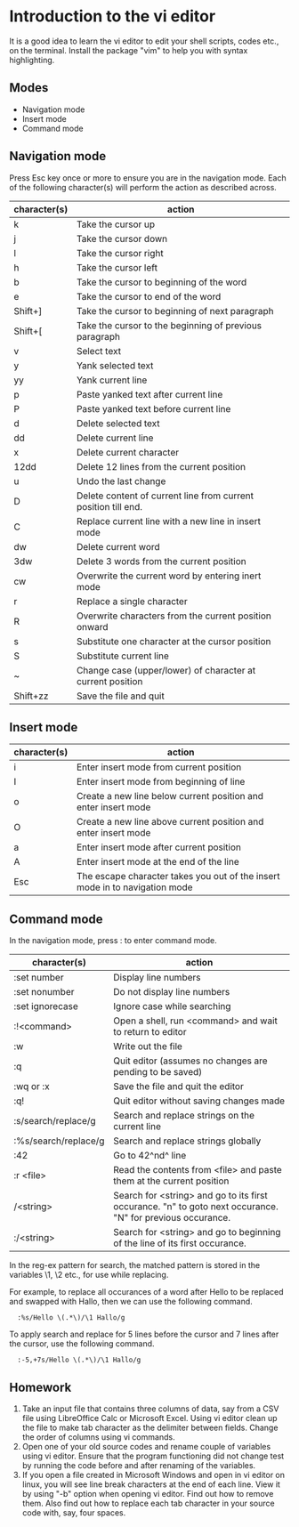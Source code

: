 # Introduction to the vi editor

It is a good idea to learn the vi editor to edit your shell scripts,
codes etc., on the terminal. Install the package "vim" to help you with
syntax highlighting.

## Modes 
 * Navigation mode
 * Insert mode 
 * Command mode

## Navigation mode
Press Esc key once or more to ensure you are in the navigation mode. Each of the following character(s) will perform the action as described across.

| character(s) | action |
| ------------ | ------ |
| k | Take the cursor up |
| j | Take the cursor down |
| l | Take the cursor right |
| h | Take the cursor left |
| b | Take the cursor to beginning of the word |
| e | Take the cursor to end of the word |
| Shift+\] | Take the cursor to beginning of next paragraph |
| Shift+\[ | Take the cursor to the beginning of previous paragraph | 
| v | Select text |
| y | Yank selected text |
| yy | Yank current line |
| p | Paste yanked text after current line |
| P | Paste yanked text before current line |
| d | Delete selected text |
| dd | Delete current line |
| x | Delete current character |
| 12dd | Delete 12 lines from the current position |
| u | Undo the last change |
| D | Delete content of current line from current position till end. |
| C | Replace current line with a new line in insert mode |
| dw | Delete current word |
| 3dw | Delete 3 words from the current position |
| cw | Overwrite the current word by entering inert mode |
| r | Replace a single character |
| R | Overwrite characters from the current position onward |
| s | Substitute one character at the cursor position |
| S | Substitute current line |
| \~ | Change case (upper/lower) of character at current position |
| Shift+zz | Save the file and quit |

## Insert mode

| character(s) | action |
| ------------ | ------ |
| i |   Enter insert mode from current position |
| I |   Enter insert mode from beginning of line |
| o |   Create a new line below current position and enter insert mode |
| O |   Create a new line above current position and enter insert mode |
| a |   Enter insert mode after current position |
| A |   Enter insert mode at the end of the line |
| Esc | The escape character takes you out of the insert mode in to navigation mode |

## Command mode

In the navigation mode, press : to enter command mode.

| character(s) | action |
| ------------ | ------ |
| :set number | Display line numbers |
| :set nonumber | Do not display line numbers |
| :set ignorecase | Ignore case while searching |
| :!\<command\> | Open a shell, run \<command\> and wait to return to editor |
| :w | Write out the file |
| :q | Quit editor (assumes no changes are pending to be saved) |
| :wq or :x | Save the file and quit the editor |
| :q! | Quit editor without saving changes made |
| :s/search/replace/g |  Search and replace strings on the current line |
| :%s/search/replace/g | Search and replace strings globally |
| :42 | Go to 42^nd^ line |
| :r \<file\> | Read the contents from \<file\> and paste them at the current position |
| /\<string\> | Search for \<string\> and go to its first occurance. "n" to goto next occurance. "N" for previous occurance. |
| :/\<string\> | Search for \<string\> and go to beginning of the line of its first occurance. |

In the reg-ex pattern for search, the matched pattern is stored in the
variables \\1, \\2 etc., for use while replacing.

For example, to replace all occurances of a word after Hello to be
replaced and swapped with Hallo, then we can use the following command.

      :%s/Hello \(.*\)/\1 Hallo/g

To apply search and replace for 5 lines before the cursor and 7 lines
after the cursor, use the following command.

      :-5,+7s/Hello \(.*\)/\1 Hallo/g

## Homework

1. Take an input file that contains three columns of data, say from a CSV file using LibreOffice Calc or Microsoft Excel. Using vi editor clean up the file to make tab character as the delimiter between fields. Change the order of columns using vi commands.
2. Open one of your old source codes and rename couple of variables using vi editor. Ensure that the program functioning did not change test by running the code before and after renaming of the variables.
3. If you open a file created in Microsoft Windows and open in vi editor on linux, you will see line break characters at the end of each line. View it by using "-b" option when opening vi editor. Find out how to remove them. Also find out how to replace each tab character in your source code with, say, four spaces.

